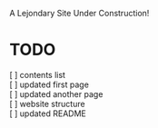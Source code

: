 A Lejondary Site Under Construction!

# TODO
[ ] contents list  
[ ] updated first page  
[ ] updated another page  
[ ] website structure  
[ ] updated README  

